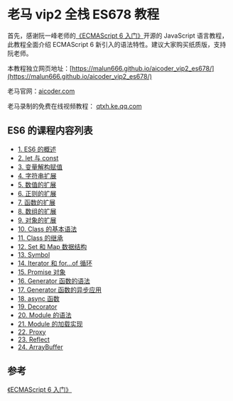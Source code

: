 # 老马 vip2 全栈 ES678 教程

首先，感谢阮一峰老师的[《ECMAScript 6 入门》](http://es6.ruanyifeng.com/)开源的 JavaScript 语言教程，此教程全面介绍 ECMAScript 6 新引入的语法特性。建议大家购买纸质版，支持阮老师。

本教程独立网页地址：[https://malun666.github.io/aicoder_vip2_es678/](https://malun666.github.io/aicoder_vip2_es678/)

老马官网：[aicoder.com](http://aicoder.com)

老马录制的免费在线视频教程： [qtxh.ke.qq.com](http://qtxh.ke.qq.com/)

## ES6 的课程内容列表

- [1. ES6 的概述](/pages/es6/01es6_first.md)
- [2. let 与 const](/pages/es6/02let_const.md)
- [3. 变量解构赋值](/pages/es6/03destructuring.md)
- [4. 字符串扩展](/pages/es6/04string.md)
- [5. 数值的扩展](/pages/es6/05number.md)
- [6. 正则的扩展](/pages/es6/06regex.md)
- [7. 函数的扩展](/pages/es6/07function.md)
- [8. 数组的扩展](/pages/es6/08array.md)
- [9. 对象的扩展](/pages/es6/09object.md)
- [10. Class 的基本语法](/pages/es6/10class.md)
- [11. Class 的继承](/pages/es6/11class-extends.md)
- [12. Set 和 Map 数据结构](/pages/es6/12set-map.md)
- [13. Symbol](/pages/es6/13symbol.md)
- [14. Iterator 和 for...of 循环](/pages/es6/14iterator.md)
- [15. Promise 对象](/pages/es6/15promise.md)
- [16. Generator 函数的语法](/pages/es6/generator.md)
- [17. Generator 函数的异步应用](/pages/es6/generator-async.md)
- [18. async 函数](/pages/es6/async.md)
- [19. Decorator](/pages/es6/decorator.md)
- [20. Module 的语法](/pages/es6/module.md)
- [21. Module 的加载实现](/pages/es6/module-loader.md)
- [22. Proxy](/pages/es6/proxy.md)
- [23. Reflect](/pages/es6/reflect.md)
- [24. ArrayBuffer](/pages/es6/arraybuffer.md)

## 参考

[《ECMAScript 6 入门》](http://es6.ruanyifeng.com/)
